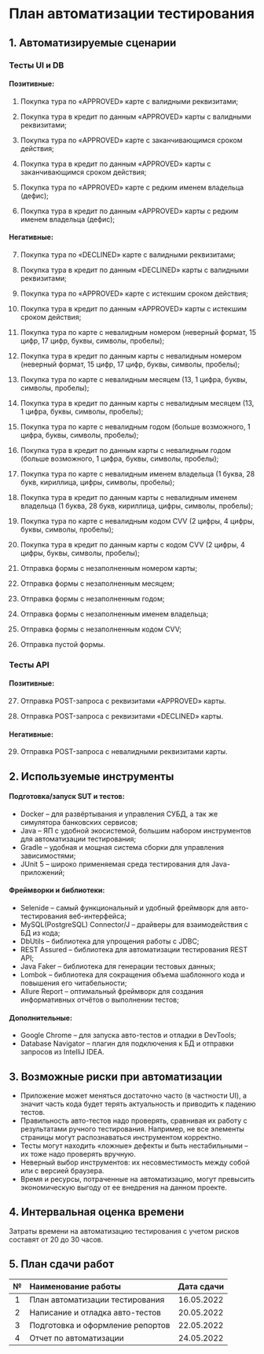 # План автоматизации тестирования

## 1. Автоматизируемые сценарии

### Тесты UI и DB

#### Позитивные:

1. Покупка тура по «APPROVED» карте с валидными реквизитами;

2. Покупка тура в кредит по данным «APPROVED» карты с валидными реквизитами;

3. Покупка тура по «APPROVED» карте с заканчивающимся сроком действия;

4. Покупка тура в кредит по данным «APPROVED» карты с заканчивающимся сроком действия;

5. Покупка тура по «APPROVED» карте с редким именем владельца (дефис);

6. Покупка тура в кредит по данным «APPROVED» карты с редким именем владельца (дефис);

#### Негативные:

7. Покупка тура по «DECLINED» карте с валидными реквизитами;

8. Покупка тура в кредит по данным «DECLINED» карты с валидными реквизитами;

9. Покупка тура по «APPROVED» карте с истекшим сроком действия;

10. Покупка тура в кредит по данным «APPROVED» карты с истекшим сроком действия;

11. Покупка тура по карте с невалидным номером
    (неверный формат, 15 цифр, 17 цифр, буквы, символы, пробелы);

12. Покупка тура в кредит по данным карты с невалидным номером
    (неверный формат, 15 цифр, 17 цифр, буквы, символы, пробелы);

13. Покупка тура по карте с невалидным месяцем
    (13, 1 цифра, буквы, символы, пробелы);

14. Покупка тура в кредит по данным карты с невалидным месяцем
    (13, 1 цифра, буквы, символы, пробелы);

15. Покупка тура по карте с невалидным годом
    (больше возможного, 1 цифра, буквы, символы, пробелы);

16. Покупка тура в кредит по данным карты с невалидным годом
    (больше возможного, 1 цифра, буквы, символы, пробелы);

17. Покупка тура по карте с невалидным именем владельца
    (1 буква, 28 букв, кириллица, цифры, символы, пробелы);

18. Покупка тура в кредит по данным карты с невалидным именем владельца
    (1 буква, 28 букв, кириллица, цифры, символы, пробелы);

19. Покупка тура по карте с невалидным кодом CVV
    (2 цифры, 4 цифры, буквы, символы, пробелы);

20. Покупка тура в кредит по данным карты с кодом CVV
    (2 цифры, 4 цифры, буквы, символы, пробелы);

21. Отправка формы с незаполненным номером карты;

22. Отправка формы с незаполненным месяцем;

23. Отправка формы с незаполненным годом;

24. Отправка формы с незаполненным именем владельца;

25. Отправка формы с незаполненным кодом CVV;

26. Отправка пустой формы.

### Тесты API

#### Позитивные:

27. Отправка POST-запроса с реквизитами «APPROVED» карты.

28. Отправка POST-запроса с реквизитами «DECLINED» карты.

#### Негативные:

29. Отправка POST-запроса с невалидными реквизитами карты.

## 2. Используемые инструменты

#### Подготовка/запуск SUT и тестов:
* Docker – для развёртывания и управления СУБД, а так же симулятора банковских сервисов;
* Java – ЯП с удобной экосистемой, большим набором инструментов для автоматизации тестирования;
* Gradle – удобная и мощная система сборки для управления зависимостями;
* JUnit 5 – широко применяемая среда тестирования для Java-приложений;

#### Фреймворки и библиотеки:
* Selenide – самый функциональный и удобный фреймворк для авто-тестирования веб-интерфейса;
* MySQL(PostgreSQL) Connector/J – драйверы для взаимодействия с БД из кода;
* DbUtils – библиотека для упрощения работы с JDBC;
* REST Assured – библиотека для автоматизации тестирования REST API;
* Java Faker – библиотека для генерации тестовых данных;
* Lombok – библиотека для сокращения объема шаблонного кода и повышения его читабельности;
* Allure Report – оптимальный фреймворк для создания информативных отчётов о выполнении тестов;

#### Дополнительные:
* Google Chrome – для запуска авто-тестов и отладки в DevTools;
* Database Navigator – плагин для подключения к БД и отправки запросов из IntelliJ IDEA.

## 3. Возможные риски при автоматизации
* Приложение может меняться достаточно часто (в частности UI), а значит часть кода будет терять актуальность
  и приводить к падению тестов.
* Правильность авто-тестов надо проверять, сравнивая их работу с результатами ручного тестирования.
  Например, не все элементы страницы могут распознаваться инструментом корректно.
* Тесты могут находить «ложные» дефекты и быть нестабильными – их тоже надо проверять вручную.
* Неверный выбор инструментов: их несовместимость между собой или с версией браузера.
* Время и ресурсы, потраченные на автоматизацию, могут превысить экономическую выгоду от ее внедрения
  на данном проекте.

## 4. Интервальная оценка времени
Затраты времени на автоматизацию тестирования с учетом рисков составят от 20 до 30 часов.

## 5. План сдачи работ
|  №  | Наименование работы              | Дата сдачи |
|:---:|:---------------------------------|:----------:|
|  1  | План автоматизации тестирования  | 16.05.2022 |
|  2  | Написание и отладка авто-тестов  | 20.05.2022 |
|  3  | Подготовка и оформление репортов | 22.05.2022 |
|  4  | Отчет по автоматизации           | 24.05.2022 |